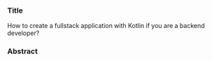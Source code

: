 ### Title

How to create a fullstack application with Kotlin if you are a backend developer?

### Abstract
